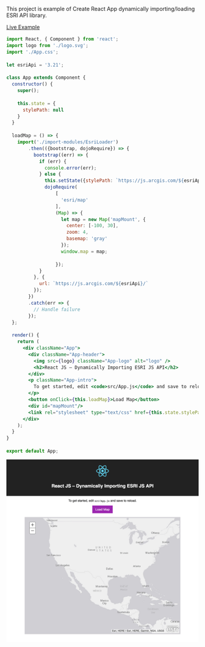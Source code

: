 This project is example of Create React App dynamically importing/loading ESRI API library.

[Live Example](https://ziveo.github.io/React-Dynamic-Import-ESRI-JS-API/)

```jsx harmony
import React, { Component } from 'react';
import logo from './logo.svg';
import './App.css';

let esriApi = '3.21';

class App extends Component {
  constructor() {
    super();

    this.state = {
      stylePath: null
    }
  }

  loadMap = () => {
    import('./import-modules/EsriLoader')
        .then(({bootstrap, dojoRequire}) => {
          bootstrap((err) => {
            if (err) {
              console.error(err);
            } else {
              this.setState({stylePath: `https://js.arcgis.com/${esriApi}/esri/css/esri.css`});
              dojoRequire(
                  [
                    'esri/map'
                  ],
                  (Map) => {
                    let map = new Map('mapMount', {
                      center: [-100, 30],
                      zoom: 4,
                      basemap: 'gray'
                    });
                    window.map = map;

                  });
            }
          }, {
            url: `https://js.arcgis.com/${esriApi}/`
          });
        })
        .catch(err => {
          // Handle failure
        });
  };

  render() {
    return (
      <div className="App">
        <div className="App-header">
          <img src={logo} className="App-logo" alt="logo" />
          <h2>React JS – Dynamically Importing ESRI JS API</h2>
        </div>
        <p className="App-intro">
          To get started, edit <code>src/App.js</code> and save to reload.
        </p>
        <button onClick={this.loadMap}>Load Map</button>
        <div id="mapMount"/>
        <link rel="stylesheet" type="text/css" href={this.state.stylePath} />
      </div>
    );
  }
}

export default App;
``` 

[logo]: https://raw.githubusercontent.com/ziveo/React-Dynamic-Import-ESRI-JS-API/gh-pages/ziveo.github.io-React-Dynamic-Import-ESRI-JS-API.png "React JS – Dynamically Importing ESRI JS API"
![alt text][logo]